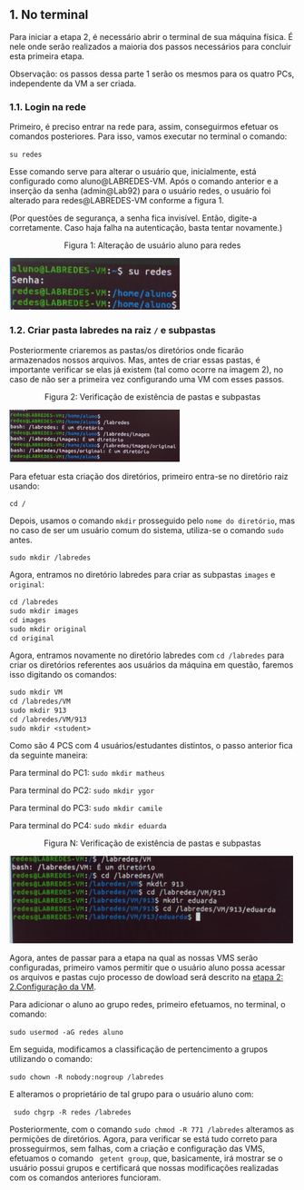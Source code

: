 ## 1.   No terminal

Para iniciar a etapa 2, é necessário abrir o terminal de sua máquina física. É nele onde serão realizados a maioria dos passos necessários para concluir esta primeira etapa. 

Observação: os passos dessa parte 1 serão os mesmos para os quatro PCs, independente da VM a ser criada. 

### 1.1. Login na rede

Primeiro, é preciso entrar na rede para, assim, conseguirmos efetuar os comandos posteriores. Para isso, vamos executar no terminal o comando: 

``su redes``

Esse comando serve para alterar o usuário que, inicialmente, está configurado como aluno@LABREDES-VM. Após o comando anterior e a inserção da senha (admin@Lab92) para o usuário redes, o usuário foi alterado para redes@LABREDES-VM conforme a figura 1.  

(Por questões de segurança, a senha fica invisível. Então, digite-a corretamente. Caso haja falha na autenticação, basta tentar novamente.)

<p><center> Figura 1: Alteração de usuário aluno para redes</center></p>   
   <img src="figures/alteracaoUsuario.jpg" alt=""
    title="Figura 1: Alteração de usuário" width="300" height="auto"/>

### 1.2. Criar pasta labredes na raiz ``/`` e subpastas

Posteriormente criaremos as pastas/os diretórios onde ficarão armazenados nossos arquivos. Mas, antes de criar essas pastas, é importante verificar se elas já existem (tal como ocorre na imagem 2), no caso de não ser a primeira vez configurando uma VM com esses passos.

<p><center> Figura 2: Verificação de existência de pastas e subpastas</center></p>   
   <img src="figures/verificacaoExistenciaDiretorios.jpg" alt=""
    title="Figura 2: Verificacao-Existencia-Diretorios" width="300" height="auto"/>

Para efetuar esta criação dos diretórios, primeiro entra-se no diretório raiz usando:


```shell
cd /
```

Depois, usamos o comando ``mkdir`` prosseguido pelo ``nome do diretório``, mas no caso de ser um usuário comum do sistema, utiliza-se o comando ``sudo`` antes. 


```shell
sudo mkdir /labredes
```

Agora, entramos no diretório labredes para criar as subpastas ``images`` e ``original``:


```shell
cd /labredes
sudo mkdir images
cd images
sudo mkdir original
cd original
```

Agora, entramos novamente no diretório labredes com ``cd /labredes`` para criar os diretórios referentes aos usuários da máquina em questão, faremos isso digitando os comandos: 


```shell
sudo mkdir VM
cd /labredes/VM
sudo mkdir 913 
cd /labredes/VM/913
sudo mkdir <student>
```

Como são 4 PCS com 4 usuários/estudantes distintos, o passo anterior fica da seguinte maneira:


Para terminal do PC1: ```sudo mkdir matheus ```

Para terminal do PC2: ```sudo mkdir ygor ```

Para terminal do PC3: ```sudo mkdir camile ```

Para terminal do PC4: ```sudo mkdir eduarda ```

<p><center> Figura N: Verificação de existência de pastas e subpastas</center></p>   
   <img src="figures/criacaoPastaAluno4.jpg" alt=""
    title="Figura N: Pasta-Eduarda" width="500" height="auto"/>

Agora, antes de passar para a etapa na qual as nossas VMS serão configuradas, primeiro vamos permitir que o usuário aluno possa acessar os arquivos e pastas cujo processo de dowload será descrito na [etapa 2: 2.Configuração da VM](https://github.com/DudaSSilva/grupo2-projeto-2b-sred/blob/main/etapa2-2.NaVM.md).

Para adicionar o aluno ao grupo redes, primeiro efetuamos, no terminal, o comando:

``sudo usermod -aG redes aluno``

Em seguida, modificamos a classificação de pertencimento a grupos utilizando o comando:

``sudo chown -R nobody:nogroup /labredes`` 

E alteramos o proprietário de tal grupo para o usuário aluno com: 

`` sudo chgrp -R redes /labredes`` 

Posteriormente, com o  comando ``sudo chmod -R 771 /labredes`` alteramos as permições de diretórios. Agora, para verificar se está tudo correto para prosseguirmos, sem falhas, com a criação e configuração das VMS, efetuamos o comando `` getent group``, que, basicamente, irá mostrar se o usuário possui grupos e certificará que nossas modificações realizadas com os comandos anteriores funcioram. 

